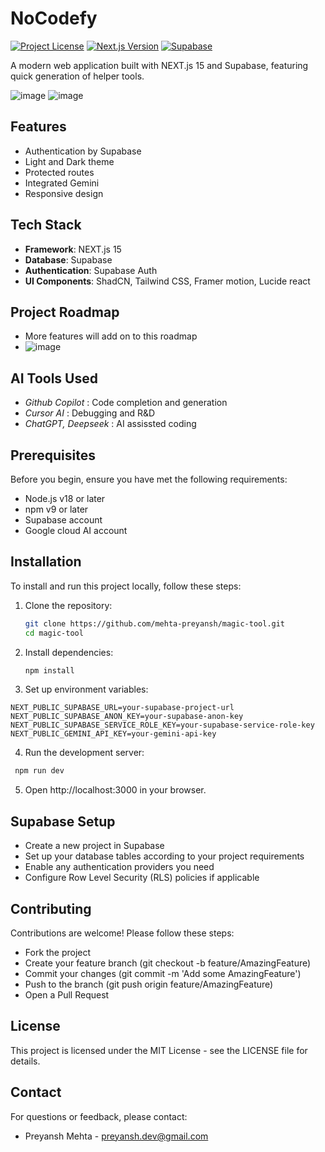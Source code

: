 # NoCodefy

[![Project License](https://img.shields.io/badge/license-MIT-blue.svg)](LICENSE)
[![Next.js Version](https://img.shields.io/badge/next.js-15.0.0-blue.svg)](https://nextjs.org/)
[![Supabase](https://img.shields.io/badge/Supabase-v3-purple.svg)](https://supabase.com/)

A modern web application built with NEXT.js 15 and Supabase, featuring quick generation of helper tools.

![image](https://github.com/user-attachments/assets/617494b9-6856-4a67-8664-54a31534c0b3)
![image](https://github.com/user-attachments/assets/a8bb0160-085c-457f-a6cb-98def4343d83)

<!-- Replace with your actual screenshot path -->

## Features

- Authentication by Supabase
- Light and Dark theme
- Protected routes
- Integrated Gemini
- Responsive design

## Tech Stack

- **Framework**: NEXT.js 15
- **Database**: Supabase
- **Authentication**: Supabase Auth
- **UI Components**: ShadCN, Tailwind CSS, Framer motion, Lucide react 

## Project Roadmap
- More features will add on to this roadmap
- ![image](https://github.com/user-attachments/assets/5413ba02-b1bd-438d-9a7f-23191e063f98)
 <!-- Replace with your roadmap image -->

## AI Tools Used

- *Github Copilot* : Code completion and generation
- *Cursor AI* : Debugging and R&D
- *ChatGPT, Deepseek* : AI assissted coding <!-- Replace with your AI tools image -->

## Prerequisites

Before you begin, ensure you have met the following requirements:

- Node.js v18 or later
- npm v9 or later
- Supabase account
- Google cloud AI account

## Installation

To install and run this project locally, follow these steps:

1. Clone the repository:
   ```bash
   git clone https://github.com/mehta-preyansh/magic-tool.git
   cd magic-tool
   ```
2. Install dependencies:
   ```bash
   npm install
   ```
3. Set up environment variables:
  ```env
  NEXT_PUBLIC_SUPABASE_URL=your-supabase-project-url
  NEXT_PUBLIC_SUPABASE_ANON_KEY=your-supabase-anon-key
  NEXT_PUBLIC_SUPABASE_SERVICE_ROLE_KEY=your-supabase-service-role-key
  NEXT_PUBLIC_GEMINI_API_KEY=your-gemini-api-key
  ```
4. Run the development server:
  ```bash
   npm run dev
   ```
5. Open http://localhost:3000 in your browser.

## Supabase Setup
  - Create a new project in Supabase
  - Set up your database tables according to your project requirements
  - Enable any authentication providers you need
  - Configure Row Level Security (RLS) policies if applicable

## Contributing
  Contributions are welcome! Please follow these steps:
  - Fork the project
  - Create your feature branch (git checkout -b feature/AmazingFeature)
  - Commit your changes (git commit -m 'Add some AmazingFeature')
  - Push to the branch (git push origin feature/AmazingFeature)
  - Open a Pull Request

## License
This project is licensed under the MIT License - see the LICENSE file for details.

## Contact
For questions or feedback, please contact:
  - Preyansh Mehta - preyansh.dev@gmail.com
